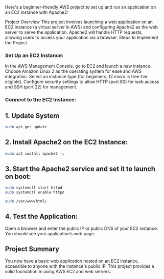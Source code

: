 Here's a beginner-friendly AWS project to set up and run an application on an EC2 instance with Apache2:

Project Overview
This project involves launching a web application on an EC2 instance (a virtual server in AWS) and configuring Apache2 as the web server to serve the application. Apache2 will handle HTTP requests, allowing users to access your application via a browser.
Steps to Implement the Project

### Set Up an EC2 Instance:

In the AWS Management Console, go to EC2 and launch a new instance.
Choose Amazon Linux 2 as the operating system for ease and AWS integration.
Select an instance type (for beginners, t2.micro is free-tier eligible).
Configure security settings to allow HTTP (port 80) for web access and SSH (port 22) for management.


### Connect to the EC2 Instance:
## 1. Update System 

```bash
sudo apt-get update
```
## 2. Install Apache2 on the EC2 Instance:

```bash
sudo apt install apache2 -y
```

## 3. Start the Apache2 service and set it to launch on boot:

```bash
sudo systemctl start httpd
sudo systemctl enable httpd
```

```bash
sudo /var/www/html/
```

## 4. Test the Application:

Open a browser and enter the public IP or public DNS of your EC2 instance. You should see your application’s web page.

## Project Summary
You now have a basic web application hosted on an EC2 instance, accessible to anyone with the instance's public IP. This project provides a solid foundation in using AWS EC2 and web servers.
